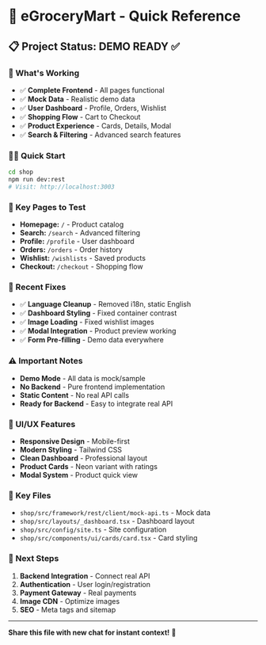 # 🚀 eGroceryMart - Quick Reference

## 📋 Project Status: **DEMO READY** ✅

### 🎯 What's Working
- ✅ **Complete Frontend** - All pages functional
- ✅ **Mock Data** - Realistic demo data
- ✅ **User Dashboard** - Profile, Orders, Wishlist
- ✅ **Shopping Flow** - Cart to Checkout
- ✅ **Product Experience** - Cards, Details, Modal
- ✅ **Search & Filtering** - Advanced search features

### 🏃‍♂️ Quick Start
```bash
cd shop
npm run dev:rest
# Visit: http://localhost:3003
```

### 🎯 Key Pages to Test
- **Homepage:** `/` - Product catalog
- **Search:** `/search` - Advanced filtering
- **Profile:** `/profile` - User dashboard
- **Orders:** `/orders` - Order history
- **Wishlist:** `/wishlists` - Saved products
- **Checkout:** `/checkout` - Shopping flow

### 🔧 Recent Fixes
- ✅ **Language Cleanup** - Removed i18n, static English
- ✅ **Dashboard Styling** - Fixed container contrast
- ✅ **Image Loading** - Fixed wishlist images
- ✅ **Modal Integration** - Product preview working
- ✅ **Form Pre-filling** - Demo data everywhere

### ⚠️ Important Notes
- **Demo Mode** - All data is mock/sample
- **No Backend** - Pure frontend implementation
- **Static Content** - No real API calls
- **Ready for Backend** - Easy to integrate real API

### 🎨 UI/UX Features
- **Responsive Design** - Mobile-first
- **Modern Styling** - Tailwind CSS
- **Clean Dashboard** - Professional layout
- **Product Cards** - Neon variant with ratings
- **Modal System** - Product quick view

### 📁 Key Files
- `shop/src/framework/rest/client/mock-api.ts` - Mock data
- `shop/src/layouts/_dashboard.tsx` - Dashboard layout
- `shop/src/config/site.ts` - Site configuration
- `shop/src/components/ui/cards/card.tsx` - Card styling

### 🚀 Next Steps
1. **Backend Integration** - Connect real API
2. **Authentication** - User login/registration
3. **Payment Gateway** - Real payments
4. **Image CDN** - Optimize images
5. **SEO** - Meta tags and sitemap

---
**Share this file with new chat for instant context!** 🎯 